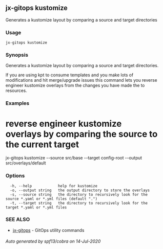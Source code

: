 ## jx-gitops kustomize

Generates a kustomize layout by comparing a source and target directories

### Usage

```
jx-gitops kustomize
```

### Synopsis

Generates a kustomize layout by comparing a source and target directories.
  
If you are using kpt to consume templates and you make lots of modifications and hit merge/upgrade issues this command lets you reverse engineer kustomize overlays from the changes you have made the to resources.

### Examples

  # reverse engineer kustomize overlays by comparing the source to the current target
  jx-gitops kustomize --source src/base --target config-root --output src/overlays/default

### Options

```
  -h, --help            help for kustomize
  -o, --output string   the output directory to store the overlays
  -s, --source string   the directory to recursively look for the source *.yaml or *.yml files (default ".")
  -t, --target string   the directory to recursively look for the target *.yaml or *.yml files
```

### SEE ALSO

* [jx-gitops](jx-gitops.md)	 - GitOps utility commands

###### Auto generated by spf13/cobra on 14-Jul-2020
